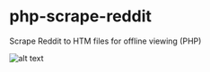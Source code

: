 # php-scrape-reddit
Scrape Reddit to HTM files for offline viewing (PHP)

![alt text](https://github.com/pintale/scratch/blob/main/reddit/example.png?raw=true)
